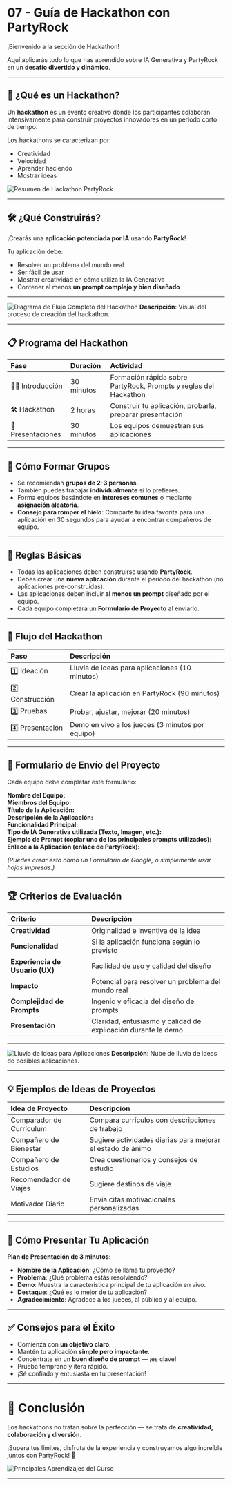 # 07 - Guía de Hackathon con PartyRock

¡Bienvenido a la sección de Hackathon!

Aquí aplicarás todo lo que has aprendido sobre IA Generativa y PartyRock en un **desafío divertido y dinámico**.

---

## 🧠 ¿Qué es un Hackathon?

Un **hackathon** es un evento creativo donde los participantes colaboran intensivamente para construir proyectos innovadores en un período corto de tiempo.

Los hackathons se caracterizan por:

- Creatividad
- Velocidad
- Aprender haciendo
- Mostrar ideas

![Resumen de Hackathon PartyRock](./images/partyrock-hackathon-summary.png)

---

## 🛠️ ¿Qué Construirás?

¡Crearás una **aplicación potenciada por IA** usando **PartyRock**!

Tu aplicación debe:

- Resolver un problema del mundo real
- Ser fácil de usar
- Mostrar creatividad en cómo utiliza la IA Generativa
- Contener al menos **un prompt complejo y bien diseñado**

---


![Diagrama de Flujo Completo del Hackathon](./images/hackathon-complete-flowchart.png)
**Descripción**: Visual del proceso de creación del hackathon.

---

## 📋 Programa del Hackathon

| Fase | Duración | Actividad |
|:------|:---------|:---------|
| 🧑‍🏫 Introducción | 30 minutos | Formación rápida sobre PartyRock, Prompts y reglas del Hackathon |
| 🛠️ Hackathon | 2 horas | Construir tu aplicación, probarla, preparar presentación |
| 🎤 Presentaciones | 30 minutos | Los equipos demuestran sus aplicaciones |

---

## 👥 Cómo Formar Grupos

- Se recomiendan **grupos de 2-3 personas**.
- También puedes trabajar **individualmente** si lo prefieres.
- Forma equipos basándote en **intereses comunes** o mediante **asignación aleatoria**.
- **Consejo para romper el hielo**: Comparte tu idea favorita para una aplicación en 30 segundos para ayudar a encontrar compañeros de equipo.

---

## 📜 Reglas Básicas

- Todas las aplicaciones deben construirse usando **PartyRock**.
- Debes crear una **nueva aplicación** durante el período del hackathon (no aplicaciones pre-construidas).
- Las aplicaciones deben incluir **al menos un prompt** diseñado por el equipo.
- Cada equipo completará un **Formulario de Proyecto** al enviarlo.

---

## 🚀 Flujo del Hackathon

| Paso | Descripción |
|:-----|:------------|
| 1️⃣ Ideación | Lluvia de ideas para aplicaciones (10 minutos) |
| 2️⃣ Construcción | Crear la aplicación en PartyRock (90 minutos) |
| 3️⃣ Pruebas | Probar, ajustar, mejorar (20 minutos) |
| 4️⃣ Presentación | Demo en vivo a los jueces (3 minutos por equipo) |

---

## 📝 Formulario de Envío del Proyecto

Cada equipo debe completar este formulario:

**Nombre del Equipo:**  
**Miembros del Equipo:**  
**Título de la Aplicación:**  
**Descripción de la Aplicación:**  
**Funcionalidad Principal:**  
**Tipo de IA Generativa utilizada (Texto, Imagen, etc.):**  
**Ejemplo de Prompt (copiar uno de los principales prompts utilizados):**  
**Enlace a la Aplicación (enlace de PartyRock):**

*(Puedes crear esto como un Formulario de Google, o simplemente usar hojas impresas.)*

---

## 🏆 Criterios de Evaluación

| Criterio | Descripción |
|:---------|:------------|
| **Creatividad** | Originalidad e inventiva de la idea |
| **Funcionalidad** | Si la aplicación funciona según lo previsto |
| **Experiencia de Usuario (UX)** | Facilidad de uso y calidad del diseño |
| **Impacto** | Potencial para resolver un problema del mundo real |
| **Complejidad de Prompts** | Ingenio y eficacia del diseño de prompts |
| **Presentación** | Claridad, entusiasmo y calidad de explicación durante la demo |

---

![Lluvia de Ideas para Aplicaciones](./images/brainstorming-app-ideas.png)
**Descripción**: Nube de lluvia de ideas de posibles aplicaciones.

---

## 💡 Ejemplos de Ideas de Proyectos

| Idea de Proyecto | Descripción |
|:-------------|:------------|
| Comparador de Currículum | Compara currículos con descripciones de trabajo |
| Compañero de Bienestar | Sugiere actividades diarias para mejorar el estado de ánimo |
| Compañero de Estudios | Crea cuestionarios y consejos de estudio |
| Recomendador de Viajes | Sugiere destinos de viaje |
| Motivador Diario | Envía citas motivacionales personalizadas |

---

## 🎤 Cómo Presentar Tu Aplicación

**Plan de Presentación de 3 minutos:**

- **Nombre de la Aplicación**: ¿Cómo se llama tu proyecto?
- **Problema**: ¿Qué problema estás resolviendo?
- **Demo**: Muestra la característica principal de tu aplicación en vivo.
- **Destaque**: ¿Qué es lo mejor de tu aplicación?
- **Agradecimiento**: Agradece a los jueces, al público y al equipo.

---

## ✅ Consejos para el Éxito

- Comienza con **un objetivo claro**.
- Mantén tu aplicación **simple pero impactante**.
- Concéntrate en un **buen diseño de prompt** — ¡es clave!
- Prueba temprano y itera rápido.
- ¡Sé confiado y entusiasta en tu presentación!

---

# 🏁 Conclusión

Los hackathons no tratan sobre la perfección — se trata de **creatividad, colaboración y diversión**.

¡Supera tus límites, disfruta de la experiencia y construyamos algo increíble juntos con PartyRock! 🎉

![Principales Aprendizajes del Curso](./images/course-key-takeaways.png)

---